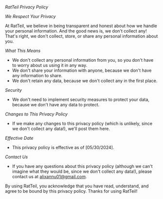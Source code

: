 *RatTeil Privacy Policy*

*We Respect Your Privacy*

At RatTeil, we believe in being transparent and honest about how we handle your personal information. And the good news is, we don't collect any! That's right, we don't collect, store, or share any personal information about you.

*What This Means*

- We don't collect any personal information from you, so you don't have to worry about us using it in any way.
- We don't share your information with anyone, because we don't have any information to share.
- We don't retain any data, because we don't collect any in the first place.

*Security*

- We don't need to implement security measures to protect your data, because we don't have any data to protect.

*Changes to This Privacy Policy*

- If we make any changes to this privacy policy (which is unlikely, since we don't collect any data!), we'll post them here.

*Effective Date*

- This privacy policy is effective as of [05/30/2024].

*Contact Us*

- If you have any questions about this privacy policy (although we can't imagine what they would be, since we don't collect any data!), please contact us at alixannu01@gmail.com.

By using RatTeil, you acknowledge that you have read, understand, and agree to be bound by this privacy policy. Thanks for using RatTeil!
